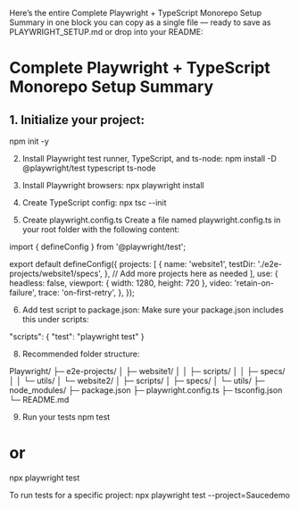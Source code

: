 Here’s the entire Complete Playwright + TypeScript Monorepo Setup Summary in one block you can copy as a single file — ready to save as PLAYWRIGHT_SETUP.md or drop into your README:

# Complete Playwright + TypeScript Monorepo Setup Summary

## 1. Initialize your project:
npm init -y

2. Install Playwright test runner, TypeScript, and ts-node:
npm install -D @playwright/test typescript ts-node

3. Install Playwright browsers:
npx playwright install

4. Create TypeScript config:
npx tsc --init

5. Create playwright.config.ts
Create a file named playwright.config.ts in your root folder with the following content:

import { defineConfig } from '@playwright/test';

export default defineConfig({
  projects: [
    {
      name: 'website1',
      testDir: './e2e-projects/website1/specs',
    },
    // Add more projects here as needed
  ],
  use: {
    headless: false,
    viewport: { width: 1280, height: 720 },
    video: 'retain-on-failure',
    trace: 'on-first-retry',
  },
});

6. Add test script to package.json:
Make sure your package.json includes this under scripts:

"scripts": {
  "test": "playwright test"
}

8. Recommended folder structure:

Playwright/
 ├─ e2e-projects/
 │   ├─ website1/
 │   │   ├─ scripts/
 │   │   ├─ specs/
 │   │   └─ utils/
 │   └─ website2/
 │       ├─ scripts/
 │       ├─ specs/
 │       └─ utils/
 ├─ node_modules/
 ├─ package.json
 ├─ playwright.config.ts
 ├─ tsconfig.json
 └─ README.md

9. Run your tests
npm test
# or
npx playwright test

To run tests for a specific project:
npx playwright test --project=Saucedemo
